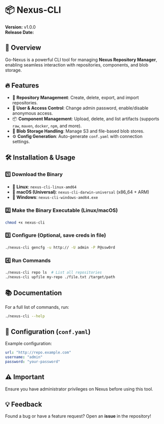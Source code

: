 # 📦 Nexus-CLI

**Version:** v1.0.0  
**Release Date:** _<date>_

## 🚀 Overview
Go-Nexus is a powerful CLI tool for managing **Nexus Repository Manager**, enabling seamless interaction with repositories, components, and blob storage.

## 🔥 Features
- 📂 **Repository Management**: Create, delete, export, and import repositories.
- 🔐 **User & Access Control**: Change admin password, enable/disable anonymous access.
- 📦 **Component Management**: Upload, delete, and list artifacts (supports `raw`, `maven`, `docker`, `npm`, and more).
- 💾 **Blob Storage Handling**: Manage S3 and file-based blob stores.
- ⚙️ **Config Generation**: Auto-generate `conf.yaml` with connection settings.

## 🛠 Installation & Usage

### 1️⃣ Download the Binary
- 🐧 **Linux**: `nexus-cli-linux-amd64`
- 🍏 **macOS (Universal)**: `nexus-cli-darwin-universal` (x86_64 + ARM)
- 🏁 **Windows**: `nexus-cli-windows-amd64.exe`

### 2️⃣ Make the Binary Executable (Linux/macOS)
```sh
chmod +x nexus-cli
```

### 3️⃣ Configure (Optional, save creds in file)
```sh
./nexus-cli gencfg -u http:// -U admin -P P@ssw0rd
```

### 4️⃣ Run Commands
```sh
./nexus-cli repo ls  # List all repositories
./nexus-cli upfile my-repo ./file.txt /target/path
```

## 📚 Documentation
For a full list of commands, run:
```sh
./nexus-cli --help
```

## 📜 Configuration (`conf.yaml`)
Example configuration:
```yaml
url: "http://repo.example.com"
username: "admin"
password: "your-password"
```

## ⚠️ Important
Ensure you have administrator privileges on Nexus before using this tool.

## 💡 Feedback
Found a bug or have a feature request? Open an **issue** in the repository!

